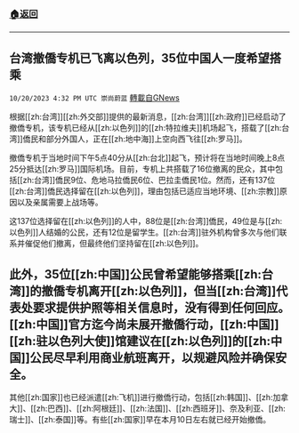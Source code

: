 ###  [:house:返回](README.md)
---


## 台湾撤僑专机已飞离以色列，35位中国人一度希望搭乘
`10/20/2023 4:32 PM UTC 崇尚蔚蓝` [轉載自GNews](https://gnews.org/articles/1860203)

根据[[zh:台湾]][[zh:外交部]]提供的最新消息，[[zh:台湾]][[zh:政府]]已经启动了撤僑专机，该专机已经从[[zh:以色列]]的[[zh:特拉维夫]]机场起飞，搭载了[[zh:台湾]]僑民和部分外国人，正在[[zh:地中海]]上空向西飞往[[zh:罗马]]。

撤僑专机于当地时间下午5点40分从[[zh:台北]]起飞，预计将在当地时间晚上8点25分抵达[[zh:罗马]]国际机场。目前，专机上共搭载了16位撤离的民众，其中包括[[zh:台湾]]僑民9位、危地马拉僑民6位、巴拉圭僑民1位。然而，还有137位[[zh:台湾]]僑民选择留在[[zh:以色列]]，理由包括已适应当地环境、[[zh:宗教]]原因以及亲属需要上战场等。

这137位选择留在[[zh:以色列]]的人中，88位是[[zh:台湾]]僑民，49位是与[[zh:以色列]]人结婚的公民，还有12位是留学生。[[zh:台湾]]驻外机构曾多次与他们联系并催促他们撤离，但最终他们坚持留在[[zh:以色列]]。


## 此外，35位[[zh:中国]]公民曾希望能够搭乘[[zh:台湾]]的撤僑专机离开[[zh:以色列]]，但当[[zh:台湾]]代表处要求提供护照等相关信息时，没有得到任何回应。[[zh:中国]]官方迄今尚未展开撤僑行动，[[zh:中国]][[zh:驻以色列大使]]馆建议在[[zh:以色列]]的[[zh:中国]]公民尽早利用商业航班离开，以规避风险并确保安全。

其他[[zh:国家]]也已经派遣[[zh:飞机]]进行撤僑行动，包括[[zh:韩国]]、[[zh:加拿大]]、[[zh:巴西]]、[[zh:阿根廷]]、[[zh:法国]]、[[zh:西班牙]]、奈及利亚、[[zh:瑞士]]、[[zh:泰国]]等。有些[[zh:国家]]早在本月10日左右就已经开始撤僑。
